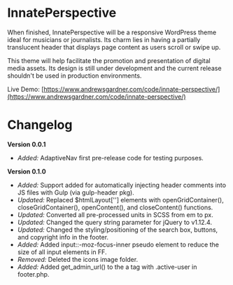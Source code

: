 # InnatePerspective

When finished, InnatePerspective will be a responsive WordPress theme ideal for musicians or journalists. Its charm lies in having a partially translucent header that displays page content as users scroll or swipe up.

This theme will help facilitate the promotion and presentation of digital media assets. Its design is still under development and the current release shouldn't be used in production environments.

Live Demo: [https://www.andrewsgardner.com/code/innate-perspective/](https://www.andrewsgardner.com/code/innate-perspective/)

# Changelog

**Version 0.0.1**
- _Added:_   AdaptiveNav first pre-release code for testing purposes.

**Version 0.1.0**
- _Added:_   Support added for automatically injecting header comments into JS files with Gulp (via gulp-header pkg).
- _Updated:_ Replaced $htmlLayout[''] elements with openGridContainer(), closeGridContainer(), openContent(), and closeContent() functions.
- _Updated:_ Converted all pre-processed units in SCSS from em to px.
- _Updated:_ Changed the query string parameter for jQuery to v1.12.4.
- _Updated:_ Changed the styling/positioning of the search box, buttons, and copyright info in the footer.
- _Added:_   Added input::-moz-focus-inner pseudo element to reduce the size of all input elements in FF.
- _Removed:_ Deleted the icons image folder.
- _Added:_   Added get_admin_url() to the a tag with .active-user in footer.php.
